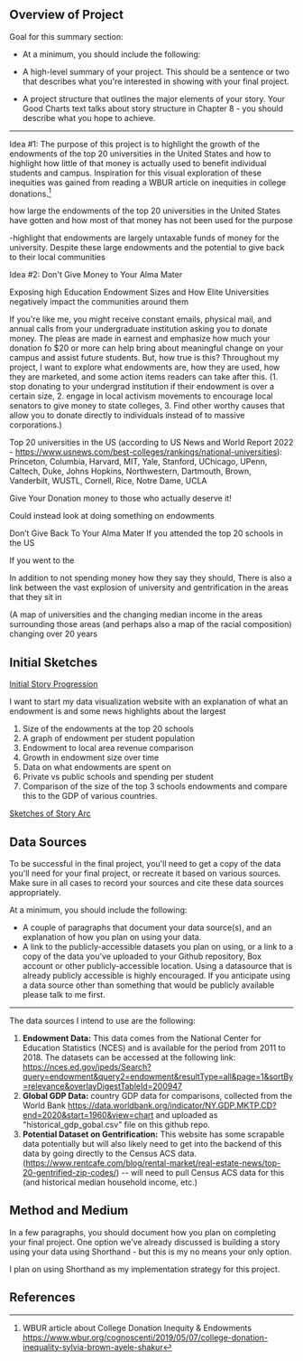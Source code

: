 ## Overview of Project

Goal for this summary section:
- At a minimum, you should include the following: 

- A high-level summary of your project.  This should be a sentence or two that describes what you're interested in showing with your final project.
- A project structure that outlines the major elements of your story.  Your Good Charts text talks about story structure in Chapter 8 - you should describe what you hope to achieve.  
-------------------------
Idea #1: The purpose of this project is to highlight the growth of the endowments of the top 20 universities in the United States and how to highlight how little of that money is actually used to benefit individual students and campus. Inspiration for this visual exploration of these inequities was gained from reading a WBUR article on inequities in college donations.[^1]

how large the endowments of the top 20 universities in the United States have gotten and how most of that money has not been used for the purpose 


-highlight that endowments are largely untaxable funds of money for the university. 
Despite these large endowments and the potential to give back to their local communities 

Idea #2: Don't Give Money to Your Alma Mater

Exposing high Education Endowment Sizes and How Elite Universities negatively impact the communities around them

If you're like me, you might receive constant emails, physical mail, and annual calls from your undergraduate institution asking you to donate money. The pleas are made in earnest and emphasize how much your donation fo $20 or more can help bring about meaningful change on your campus and assist future students. But, how true is this? Throughout my project, I want to explore what endowments are, how they are used, how they are marketed, and some action items readers can take after this. (1. stop donating to your undergrad institution if their endowment is over a certain size, 2. engage in local activism movements to encourage local senators to give money to state colleges, 3. Find other worthy causes that allow you to donate directly to individuals instead of to massive corporations.)


Top 20 universities in the US (according to US News and World Report 2022 - https://www.usnews.com/best-colleges/rankings/national-universities): Princeton, Columbia, Harvard, MIT, Yale, Stanford, UChicago, UPenn, Caltech, Duke, Johns Hopkins, Northwestern, Dartmouth, Brown, Vanderbilt, WUSTL, Cornell, Rice, Notre Dame, UCLA


Give Your Donation money to those who actually deserve it! 


Could instead look at doing something on endowments

Don’t Give Back To Your Alma Mater
If you attended the top 20 schools in the US


If you went to the 



In addition to not spending money how they say they should, 
There is also a link between the vast explosion of university and gentrification in the areas that they sit in

(A map of universities and the changing median income in the areas surrounding those areas (and perhaps also a map of the racial composition) changing over 20 years





## Initial Sketches 

<u> Initial Story Progression </u>

I want to start my data visualization website with an explanation of what an endowment is and some news highlights about the largest


1. Size of the endowments at the top 20 schools
2. A graph of endowment per student population
3. Endowment to local area revenue comparison
4. Growth in endowment size over time
5. Data on what endowments are spent on
6. Private vs public schools and spending per student
7. Comparison of the size of the top 3 schools endowments and compare this to the GDP of various countries.



<u> Sketches of Story Arc </u>


## Data Sources

 To be successful in the final project, you'll need to get a copy of the data you'll need for your final project, or recreate it based on various sources.  Make sure in all cases to record your sources and cite these data sources appropriately. 

At a minimum, you should include the following: 

- A couple of paragraphs that document your data source(s), and an explanation of how you plan on using your data. 
- A link to the publicly-accessible datasets you plan on using, or a link to a copy of the data you've uploaded to your Github repository, Box account or other publicly-accessible location. Using a datasource that is already publicly accessible is highly encouraged.  If you anticipate using a data source other than something that would be publicly available please talk to me first. 

----------------------------

The data sources I intend to use are the following:
1. **Endowment Data:** This data comes from the National Center for Education Statistics (NCES) and is available for the period from 2011 to 2018. The datasets can be accessed at the following link: https://nces.ed.gov/ipeds/Search?query=endowment&query2=endowment&resultType=all&page=1&sortBy=relevance&overlayDigestTableId=200947
2. **Global GDP Data:** country GDP data for comparisons, collected from the World Bank https://data.worldbank.org/indicator/NY.GDP.MKTP.CD?end=2020&start=1960&view=chart and uploaded as "historical_gdp_gobal.csv" file on this github repo.
3. **Potential Dataset on Gentrification:** This website has some scrapable data potentially but will also likely need to get into the backend of this data by going directly to the Census ACS data.  (https://www.rentcafe.com/blog/rental-market/real-estate-news/top-20-gentrified-zip-codes/) -- will need to pull Census ACS data for this (and historical median household income, etc.)



## Method and Medium

In a few paragraphs, you should document how you plan on completing your final project.  One option we've already discussed is building a story using your data using Shorthand - but this is my no means your only option.  


I plan on using Shorthand as my implementation strategy for this project.


## References
[^1]: WBUR article about College Donation Inequity & Endowments https://www.wbur.org/cognoscenti/2019/05/07/college-donation-inequality-sylvia-brown-ayele-shakur 
